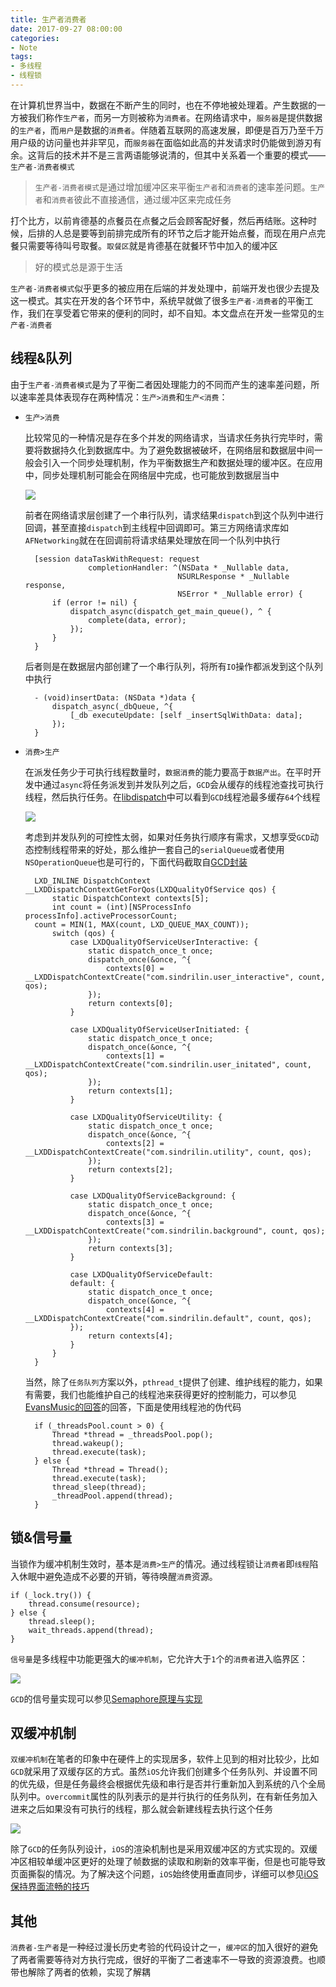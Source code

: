 ```yaml
---
title: 生产者消费者
date: 2017-09-27 08:00:00
categories:
- Note
tags:
- 多线程
- 线程锁
---
```


在计算机世界当中，数据在不断产生的同时，也在不停地被处理着。产生数据的一方被我们称作`生产者`，而另一方则被称为`消费者`。在网络请求中，`服务器`是提供数据的`生产者`，而`用户`是数据的`消费者`。伴随着互联网的高速发展，即便是百万乃至千万用户级的访问量也并非罕见，而`服务器`在面临如此高的并发请求时仍能做到游刃有余。这背后的技术并不是三言两语能够说清的，但其中关系着一个重要的模式——`生产者-消费者模式`

> `生产者-消费者模式`是通过增加缓冲区来平衡`生产者`和`消费者`的速率差问题。`生产者`和`消费者`彼此不直接通信，通过缓冲区来完成任务

打个比方，以前肯德基的点餐员在点餐之后会顾客配好餐，然后再结账。这种时候，后排的人总是要等到前排完成所有的环节之后才能开始点餐，而现在用户点完餐只需要等待叫号取餐。`取餐区`就是肯德基在就餐环节中加入的缓冲区

> 好的模式总是源于生活

`生产者-消费者模式`似乎更多的被应用在后端的并发处理中，前端开发也很少去提及这一模式。其实在开发的各个环节中，系统早就做了很多`生产者-消费者`的平衡工作，我们在享受着它带来的便利的同时，却不自知。本文盘点在开发一些常见的`生产者-消费者`

## 线程&队列
由于`生产者-消费者模式`是为了平衡二者因处理能力的不同而产生的速率差问题，所以速率差具体表现存在两种情况：`生产>消费`和`生产<消费`：

- `生产>消费`

    比较常见的一种情况是存在多个并发的网络请求，当请求任务执行完毕时，需要将数据持久化到数据库中。为了避免数据被破坏，在网络层和数据层中间一般会引入一个同步处理机制，作为平衡数据生产和数据处理的缓冲区。在应用中，同步处理机制可能会在网络层中完成，也可能放到数据层当中
        
    ![](http://upload-images.jianshu.io/upload_images/783864-d809ba515416c31f.png?imageMogr2/auto-orient/strip%7CimageView2/2/w/1240)
    
    前者在网络请求层创建了一个串行队列，请求结果`dispatch`到这个队列中进行回调，甚至直接`dispatch`到主线程中回调即可。第三方网络请求库如`AFNetworking`就在在回调前将请求结果处理放在同一个队列中执行
 
        [session dataTaskWithRequest: request 
                    completionHandler: ^(NSData * _Nullable data, 
                                        NSURLResponse * _Nullable response, 
                                        NSError * _Nullable error) {
            if (error != nil) {
                dispatch_async(dispatch_get_main_queue(), ^ {
                    complete(data, error);
                });
            }
        }
 
    后者则是在数据层内部创建了一个串行队列，将所有`IO`操作都派发到这个队列中执行
 
        - (void)insertData: (NSData *)data {
            dispatch_async(_dbQueue, ^{
                [_db executeUpdate: [self _insertSqlWithData: data];
            });
        }
    
- `消费>生产`
    
    在派发任务少于可执行线程数量时，`数据消费`的能力要高于`数据产出`。在平时开发中通过`async`将任务派发到并发队列之后，`GCD`会从缓存的线程池查找可执行线程，然后执行任务。在[libdispatch](https://github.com/nickhutchinson/libdispatch)中可以看到`GCD`线程池最多缓存`64`个线程
     
    ![](http://upload-images.jianshu.io/upload_images/783864-a62271f729c63c24.png?imageMogr2/auto-orient/strip%7CimageView2/2/w/1240)
    
    考虑到并发队列的可控性太弱，如果对任务执行顺序有需求，又想享受`GCD`动态控制线程带来的好处，那么维护一套自己的`serialQueue`或者使用`NSOperationQueue`也是可行的，下面代码截取自[GCD封装](http://sindrilin.com/note/2017/04/06/GCD封装/)
 
        LXD_INLINE DispatchContext __LXDDispatchContextGetForQos(LXDQualityOfService qos) {
            static DispatchContext contexts[5];
            int count = (int)[NSProcessInfo processInfo].activeProcessorCount;
        count = MIN(1, MAX(count, LXD_QUEUE_MAX_COUNT));
            switch (qos) {
                case LXDQualityOfServiceUserInteractive: {
                    static dispatch_once_t once;
                    dispatch_once(&once, ^{
                        contexts[0] = __LXDDispatchContextCreate("com.sindrilin.user_interactive", count, qos);
                    });
                    return contexts[0];
                }
            
                case LXDQualityOfServiceUserInitiated: {
                    static dispatch_once_t once;
                    dispatch_once(&once, ^{
                        contexts[1] = __LXDDispatchContextCreate("com.sindrilin.user_initated", count, qos);
                    });
                    return contexts[1];
                }
            
                case LXDQualityOfServiceUtility: {
                    static dispatch_once_t once;
                    dispatch_once(&once, ^{
                        contexts[2] = __LXDDispatchContextCreate("com.sindrilin.utility", count, qos);
                    });
                    return contexts[2];
                }
            
                case LXDQualityOfServiceBackground: {
                    static dispatch_once_t once;
                    dispatch_once(&once, ^{
                        contexts[3] = __LXDDispatchContextCreate("com.sindrilin.background", count, qos);
                    });
                    return contexts[3];
                }
            
                case LXDQualityOfServiceDefault:
                default: {
                    static dispatch_once_t once;
                    dispatch_once(&once, ^{
                        contexts[4] = __LXDDispatchContextCreate("com.sindrilin.default", count, qos);
                });
                    return contexts[4];
                }
            }
        }
    
    当然，除了`任务队列`方案以外，`pthread_t`提供了创建、维护线程的能力，如果有需要，我们也能维护自己的线程池来获得更好的控制能力，可以参见[EvansMusic的回答](https://zhuanlan.zhihu.com/p/22834934)的回答，下面是使用线程池的伪代码
 
        if (_threadsPool.count > 0) {
            Thread *thread = _threadsPool.pop();
            thread.wakeup();
            thread.execute(task);
        } else {
            Thread *thread = Thread();
            thread.execute(task);
            thread_sleep(thread);
            _threadPool.append(thread);
        }

## 锁&信号量
当锁作为缓冲机制生效时，基本是`消费>生产`的情况。通过线程锁让`消费者`即`线程`陷入休眠中避免造成不必要的开销，等待唤醒`消费`资源。

    if (_lock.try()) {
        thread.consume(resource);
    } else {
        thread.sleep();
        wait_threads.append(thread);
    }

`信号量`是多线程中功能更强大的`缓冲机制`，它允许大于`1`个的`消费者`进入临界区：

![](http://upload-images.jianshu.io/upload_images/783864-42fb7e6a7871ef63.png?imageMogr2/auto-orient/strip%7CimageView2/2/w/1240)

`GCD`的信号量实现可以参见[Semaphore原理与实现](http://www.jianshu.com/p/947153c6b409)

## 双缓冲机制
`双缓冲机制`在笔者的印象中在硬件上的实现居多，软件上见到的相对比较少，比如`GCD`就采用了双缓存区的方式。虽然`iOS`允许我们创建多个任务队列、并设置不同的优先级，但是任务最终会根据优先级和串行是否并行重新加入到系统的八个全局队列中。`overcommit`属性的队列表示的是并行执行的任务队列，在有新任务加入进来之后如果没有可执行的线程，那么就会新建线程去执行这个任务

![](http://upload-images.jianshu.io/upload_images/783864-cf365326938674a5.png?imageMogr2/auto-orient/strip%7CimageView2/2/w/1240)

除了`GCD`的任务队列设计，`iOS`的渲染机制也是采用双缓冲区的方式实现的。双缓冲区相较单缓冲区更好的处理了帧数据的读取和刷新的效率平衡，但是也可能导致页面撕裂的情况。为了解决这个问题，`iOS`始终使用垂直同步，详细可以参见[iOS保持界面流畅的技巧](https://blog.ibireme.com/2015/11/12/smooth_user_interfaces_for_ios/)
 
## 其他
`消费者-生产者`是一种经过漫长历史考验的代码设计之一，`缓冲区`的加入很好的避免了两者需要等待对方执行完成，很好的平衡了二者速率不一导致的资源浪费。也顺带也解除了两者的依赖，实现了解耦

